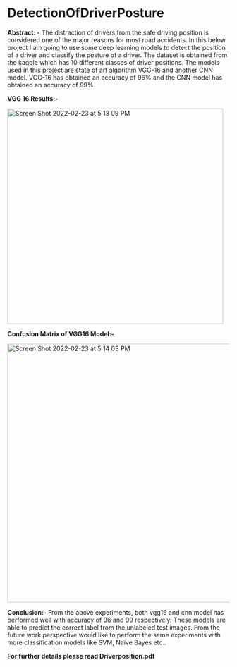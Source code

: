# DetectionOfDriverPosture

**Abstract: -**
The distraction of drivers from the safe driving position is considered one of the major reasons for most road accidents. In this below project I am going to use some deep learning models to detect the position of a driver and classify the posture of a driver. The dataset is obtained from the kaggle which has 10 different classes of driver positions. The models used in this project are state of art algorithm VGG-16 and another CNN model. VGG-16 has obtained an accuracy of 96% and the CNN model has obtained an accuracy of 99%.


**VGG 16 Results:-**

<img width="489" alt="Screen Shot 2022-02-23 at 5 13 09 PM" src="https://user-images.githubusercontent.com/58058791/155418282-89111ca0-248f-4501-894a-32ec8e4b8aa0.png">

**Confusion Matrix of VGG16 Model:-**

<img width="587" alt="Screen Shot 2022-02-23 at 5 14 03 PM" src="https://user-images.githubusercontent.com/58058791/155418317-55864a43-24f1-4824-a9fa-bf097ec4ab2a.png">



**Conclusion:-**
From the above experiments, both vgg16 and cnn model has performed well with accuracy of 96 and 99 respectively. These models are able to predict the correct label from the unlabeled test images. From the future work perspective would like to perform the same experiments with more classification models like SVM, Naïve Bayes etc..


**For further details please read Driverposition.pdf**

